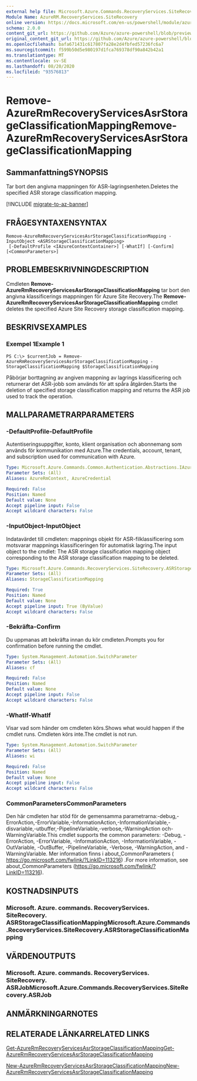 ```yaml
---
external help file: Microsoft.Azure.Commands.RecoveryServices.SiteRecovery.dll-Help.xml
Module Name: AzureRM.RecoveryServices.SiteRecovery
online version: https://docs.microsoft.com/en-us/powershell/module/azurerm.recoveryservices.siterecovery/remove-azurermrecoveryservicesasrstorageclassificationmapping
schema: 2.0.0
content_git_url: https://github.com/Azure/azure-powershell/blob/preview/src/ResourceManager/RecoveryServices/Commands.RecoveryServices.SiteRecovery/help/Remove-AzureRmRecoveryServicesAsrStorageClassificationMapping.md
original_content_git_url: https://github.com/Azure/azure-powershell/blob/preview/src/ResourceManager/RecoveryServices/Commands.RecoveryServices.SiteRecovery/help/Remove-AzureRmRecoveryServicesAsrStorageClassificationMapping.md
ms.openlocfilehash: bafa671431c617807fa28e2d4fbfed57236fc6a7
ms.sourcegitcommit: f599b50d5e980197d1fca769378df90a842b42a1
ms.translationtype: MT
ms.contentlocale: sv-SE
ms.lasthandoff: 08/20/2020
ms.locfileid: "93576813"
---
```

# <span data-ttu-id="28125-101">Remove-AzureRmRecoveryServicesAsrStorageClassificationMapping</span><span class="sxs-lookup"><span data-stu-id="28125-101">Remove-AzureRmRecoveryServicesAsrStorageClassificationMapping</span></span>

## <span data-ttu-id="28125-102">Sammanfattning</span><span class="sxs-lookup"><span data-stu-id="28125-102">SYNOPSIS</span></span>
<span data-ttu-id="28125-103">Tar bort den angivna mappningen för ASR-lagringsenheten.</span><span class="sxs-lookup"><span data-stu-id="28125-103">Deletes the specified ASR storage classification mapping.</span></span>

[!INCLUDE [migrate-to-az-banner](../../includes/migrate-to-az-banner.md)]

## <span data-ttu-id="28125-104">FRÅGESYNTAXEN</span><span class="sxs-lookup"><span data-stu-id="28125-104">SYNTAX</span></span>

```
Remove-AzureRmRecoveryServicesAsrStorageClassificationMapping -InputObject <ASRStorageClassificationMapping>
 [-DefaultProfile <IAzureContextContainer>] [-WhatIf] [-Confirm] [<CommonParameters>]
```

## <span data-ttu-id="28125-105">PROBLEMBESKRIVNING</span><span class="sxs-lookup"><span data-stu-id="28125-105">DESCRIPTION</span></span>
<span data-ttu-id="28125-106">Cmdleten **Remove-AzureRmRecoveryServicesAsrStorageClassificationMapping** tar bort den angivna klassificerings mappningen för Azure Site Recovery.</span><span class="sxs-lookup"><span data-stu-id="28125-106">The **Remove-AzureRmRecoveryServicesAsrStorageClassificationMapping** cmdlet deletes the specified Azure Site Recovery storage classification mapping.</span></span>

## <span data-ttu-id="28125-107">BESKRIVS</span><span class="sxs-lookup"><span data-stu-id="28125-107">EXAMPLES</span></span>

### <span data-ttu-id="28125-108">Exempel 1</span><span class="sxs-lookup"><span data-stu-id="28125-108">Example 1</span></span>
```
PS C:\> $currentJob = Remove-AzureRmRecoveryServicesAsrStorageClassificationMapping -StorageClassificationMapping $StorageClassificationMapping
```

<span data-ttu-id="28125-109">Påbörjar borttagning av angiven mappning av lagrings klassificering och returnerar det ASR-jobb som används för att spåra åtgärden.</span><span class="sxs-lookup"><span data-stu-id="28125-109">Starts the deletion of specified storage classification mapping and returns the ASR job used to track the operation.</span></span>

## <span data-ttu-id="28125-110">MALLPARAMETRAR</span><span class="sxs-lookup"><span data-stu-id="28125-110">PARAMETERS</span></span>

### <span data-ttu-id="28125-111">-DefaultProfile</span><span class="sxs-lookup"><span data-stu-id="28125-111">-DefaultProfile</span></span>
<span data-ttu-id="28125-112">Autentiseringsuppgifter, konto, klient organisation och abonnemang som används för kommunikation med Azure.</span><span class="sxs-lookup"><span data-stu-id="28125-112">The credentials, account, tenant, and subscription used for communication with Azure.</span></span>


```yaml
Type: Microsoft.Azure.Commands.Common.Authentication.Abstractions.IAzureContextContainer
Parameter Sets: (All)
Aliases: AzureRmContext, AzureCredential

Required: False
Position: Named
Default value: None
Accept pipeline input: False
Accept wildcard characters: False
```

### <span data-ttu-id="28125-113">-InputObject</span><span class="sxs-lookup"><span data-stu-id="28125-113">-InputObject</span></span>
<span data-ttu-id="28125-114">Indatavärdet till cmdleten: mappnings objekt för ASR-filklassificering som motsvarar mappnings klassificeringen för automatisk lagring.</span><span class="sxs-lookup"><span data-stu-id="28125-114">The input object to the cmdlet: The ASR storage classification mapping object corresponding to the ASR storage classification mapping to be deleted.</span></span>

```yaml
Type: Microsoft.Azure.Commands.RecoveryServices.SiteRecovery.ASRStorageClassificationMapping
Parameter Sets: (All)
Aliases: StorageClassificationMapping

Required: True
Position: Named
Default value: None
Accept pipeline input: True (ByValue)
Accept wildcard characters: False
```

### <span data-ttu-id="28125-115">-Bekräfta</span><span class="sxs-lookup"><span data-stu-id="28125-115">-Confirm</span></span>
<span data-ttu-id="28125-116">Du uppmanas att bekräfta innan du kör cmdleten.</span><span class="sxs-lookup"><span data-stu-id="28125-116">Prompts you for confirmation before running the cmdlet.</span></span>

```yaml
Type: System.Management.Automation.SwitchParameter
Parameter Sets: (All)
Aliases: cf

Required: False
Position: Named
Default value: None
Accept pipeline input: False
Accept wildcard characters: False
```

### <span data-ttu-id="28125-117">-WhatIf</span><span class="sxs-lookup"><span data-stu-id="28125-117">-WhatIf</span></span>
<span data-ttu-id="28125-118">Visar vad som händer om cmdleten körs.</span><span class="sxs-lookup"><span data-stu-id="28125-118">Shows what would happen if the cmdlet runs.</span></span> <span data-ttu-id="28125-119">Cmdleten körs inte.</span><span class="sxs-lookup"><span data-stu-id="28125-119">The cmdlet is not run.</span></span>

```yaml
Type: System.Management.Automation.SwitchParameter
Parameter Sets: (All)
Aliases: wi

Required: False
Position: Named
Default value: None
Accept pipeline input: False
Accept wildcard characters: False
```

### <span data-ttu-id="28125-120">CommonParameters</span><span class="sxs-lookup"><span data-stu-id="28125-120">CommonParameters</span></span>
<span data-ttu-id="28125-121">Den här cmdleten har stöd för de gemensamma parametrarna:-debug,-ErrorAction,-ErrorVariable,-InformationAction,-InformationVariable,-disvariable,-utbuffer,-PipelineVariable,-verbose,-WarningAction och-WarningVariable.</span><span class="sxs-lookup"><span data-stu-id="28125-121">This cmdlet supports the common parameters: -Debug, -ErrorAction, -ErrorVariable, -InformationAction, -InformationVariable, -OutVariable, -OutBuffer, -PipelineVariable, -Verbose, -WarningAction, and -WarningVariable.</span></span> <span data-ttu-id="28125-122">Mer information finns i about_CommonParameters ( https://go.microsoft.com/fwlink/?LinkID=113216) .</span><span class="sxs-lookup"><span data-stu-id="28125-122">For more information, see about_CommonParameters (https://go.microsoft.com/fwlink/?LinkID=113216).</span></span>

## <span data-ttu-id="28125-123">KOSTNADS</span><span class="sxs-lookup"><span data-stu-id="28125-123">INPUTS</span></span>

### <span data-ttu-id="28125-124">Microsoft. Azure. commands. RecoveryServices. SiteRecovery. ASRStorageClassificationMapping</span><span class="sxs-lookup"><span data-stu-id="28125-124">Microsoft.Azure.Commands.RecoveryServices.SiteRecovery.ASRStorageClassificationMapping</span></span>

## <span data-ttu-id="28125-125">VÄRDEN</span><span class="sxs-lookup"><span data-stu-id="28125-125">OUTPUTS</span></span>

### <span data-ttu-id="28125-126">Microsoft. Azure. commands. RecoveryServices. SiteRecovery. ASRJob</span><span class="sxs-lookup"><span data-stu-id="28125-126">Microsoft.Azure.Commands.RecoveryServices.SiteRecovery.ASRJob</span></span>

## <span data-ttu-id="28125-127">ANMÄRKNINGAR</span><span class="sxs-lookup"><span data-stu-id="28125-127">NOTES</span></span>

## <span data-ttu-id="28125-128">RELATERADE LÄNKAR</span><span class="sxs-lookup"><span data-stu-id="28125-128">RELATED LINKS</span></span>

[<span data-ttu-id="28125-129">Get-AzureRmRecoveryServicesAsrStorageClassificationMapping</span><span class="sxs-lookup"><span data-stu-id="28125-129">Get-AzureRmRecoveryServicesAsrStorageClassificationMapping</span></span>](./Get-AzureRmRecoveryServicesAsrStorageClassificationMapping.md)

[<span data-ttu-id="28125-130">New-AzureRmRecoveryServicesAsrStorageClassificationMapping</span><span class="sxs-lookup"><span data-stu-id="28125-130">New-AzureRmRecoveryServicesAsrStorageClassificationMapping</span></span>](./New-AzureRmRecoveryServicesAsrStorageClassificationMapping.md)
